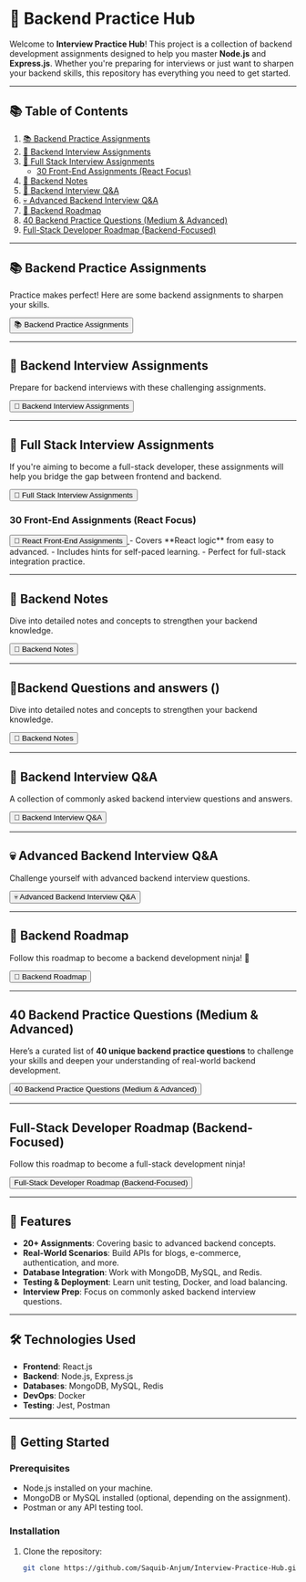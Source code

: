 # 🚀 Backend Practice Hub

Welcome to **Interview Practice Hub**! This project is a collection of backend development assignments designed to help you master **Node.js** and **Express.js**. Whether you're preparing for interviews or just want to sharpen your backend skills, this repository has everything you need to get started.

---

## **📚 Table of Contents**
1. [📚 Backend Practice Assignments](#-backend-practice-assignments)
2. [🎯 Backend Interview Assignments](#-backend-interview-assignments)
3. [🍃 Full Stack Interview Assignments](#-full-stack-interview-assignments)
   - [30 Front-End Assignments (React Focus)](#-30-front-end-assignments-react-focus)
4. [📜 Backend Notes](#-backend-notes)
5. [💖 Backend Interview Q&A](#-backend-interview-qa)
6. [💀 Advanced Backend Interview Q&A](#-advanced-backend-interview-qa)
7. [🥷 Backend Roadmap](#-backend-roadmap)
8. [40 Backend Practice Questions (Medium & Advanced)](#-40-backend-practice-questions-medium--advanced)
9. [Full-Stack Developer Roadmap (Backend-Focused)](#full-stack-developer-roadmap-backend-focused)

---

## **📚 Backend Practice Assignments**
Practice makes perfect! Here are some backend assignments to sharpen your skills.

<a href="https://github.com/Saquib-Anjum/Backend-Practice-Hub/blob/main/Backend-Practice.md">
    <button>📚 Backend Practice Assignments</button>
</a>

---

## **🎯 Backend Interview Assignments**
Prepare for backend interviews with these challenging assignments.

<a href="https://github.com/Saquib-Anjum/Backend-Practice-Hub/blob/main/Backend-Interview-Assignment.md">
    <button>🎯 Backend Interview Assignments</button>
</a>

---

## **🍃 Full Stack Interview Assignments**
If you're aiming to become a full-stack developer, these assignments will help you bridge the gap between frontend and backend.

<a href="https://github.com/Saquib-Anjum/Backend-Practice-Hub/blob/main/Full-Stack-Assignment.md">
    <button>🍃 Full Stack Interview Assignments</button>
</a>

### **30 Front-End Assignments (React Focus)**
<a href="https://github.com/Saquib-Anjum/Interview-Practice-Hub/blob/main/30%20Front-End%20Assignments%20for%20Full-Stack%20Practice%20(React%20Focus).md">
    <button>🚀 React Front-End Assignments</button>
</a>
- Covers **React logic** from easy to advanced.
- Includes hints for self-paced learning.
- Perfect for full-stack integration practice.

---

## **📜 Backend Notes**
Dive into detailed notes and concepts to strengthen your backend knowledge.

<a href="https://github.com/Saquib-Anjum/Interview-Practice-Hub/blob/main/Backend-Notes-And-Concepts.md">
    <button>📜 Backend Notes</button>
</a>

---

## **📜Backend Questions and answers  ()**
Dive into detailed notes and concepts to strengthen your backend knowledge.

<a href="https://github.com/Saquib-Anjum/Interview-Practice-Hub/blob/main/backend-interview-question.md">
    <button>📜 Backend Notes</button>
</a>

---

## **💖 Backend Interview Q&A**
A collection of commonly asked backend interview questions and answers.

<a href="https://github.com/Saquib-Anjum/Backend-Practice-Hub/blob/main/Backend-Interview-Q%26A.md">
    <button>💖 Backend Interview Q&A</button>
</a>

---

## **💀 Advanced Backend Interview Q&A**
Challenge yourself with advanced backend interview questions.

<a href="https://github.com/Saquib-Anjum/Interview-Practice-Hub/blob/main/Advance-Backend-Q%26A.md">
    <button>💀 Advanced Backend Interview Q&A</button>
</a>

---

## **🥷 Backend Roadmap**
Follow this roadmap to become a backend development ninja! 🥷

<a href="https://github.com/Saquib-Anjum/Interview-Practice-Hub/blob/main/Backend-roadmap.md">
    <button>🥷 Backend Roadmap</button>
</a>

---

## **40 Backend Practice Questions (Medium & Advanced)**
Here’s a curated list of **40 unique backend practice questions** to challenge your skills and deepen your understanding of real-world backend development.

<a href="https://github.com/Saquib-Anjum/Interview-Practice-Hub/blob/main/40%20Backend%20Practice%20Questions%20(Medium%20%26%20Advanced).md">
    <button>40 Backend Practice Questions (Medium & Advanced)</button>
</a>

---

## **Full-Stack Developer Roadmap (Backend-Focused)**
Follow this roadmap to become a full-stack development ninja! 

<a href="https://github.com/Saquib-Anjum/Interview-Practice-Hub/blob/main/Full-Stack%20Developer%20Roadmap%20(Backend-Focused).md">
    <button>Full-Stack Developer Roadmap (Backend-Focused)</button>
</a>

---

## 🌟 Features

- **20+ Assignments**: Covering basic to advanced backend concepts.
- **Real-World Scenarios**: Build APIs for blogs, e-commerce, authentication, and more.
- **Database Integration**: Work with MongoDB, MySQL, and Redis.
- **Testing & Deployment**: Learn unit testing, Docker, and load balancing.
- **Interview Prep**: Focus on commonly asked backend interview questions.

---

## 🛠️ Technologies Used

- **Frontend**: React.js
- **Backend**: Node.js, Express.js
- **Databases**: MongoDB, MySQL, Redis
- **DevOps**: Docker
- **Testing**: Jest, Postman

---

## 🚀 Getting Started

### Prerequisites
- Node.js installed on your machine.
- MongoDB or MySQL installed (optional, depending on the assignment).
- Postman or any API testing tool.

### Installation
1. Clone the repository:
   ```bash
   git clone https://github.com/Saquib-Anjum/Interview-Practice-Hub.git
